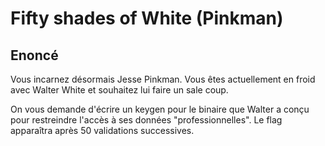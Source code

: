 # Fifty shades of White (Pinkman)

## Enoncé 
Vous incarnez désormais Jesse Pinkman. Vous êtes actuellement en froid avec Walter White et souhaitez lui faire un sale coup.

On vous demande d'écrire un keygen pour le binaire que Walter a conçu pour restreindre l'accès à ses données "professionnelles". Le flag apparaîtra après 50 validations successives.

